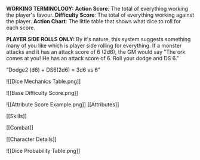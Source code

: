 **WORKING TERMINOLOGY:** **Action Score**: The total of everything working the player's favour. **Difficulty Score**: The total of everything working against the player. **Action Chart**: The little table that shows what dice to roll for each score.

**PLAYER SIDE ROLLS ONLY:** By it's nature, this system suggests something many of you like which is player side rolling for everything. If a monster attacks and it has an attack score of 6 (2d6), the GM would say "The ork comes at you! He has an attack score of 6. Roll your dodge and DS 6."

“Dodge2 (d6) + DS6(2d6) = 3d6 vs 6”

![[Dice Mechanics Table.png]]

![[Base Difficulty Score.png]]

![[Attribute Score Example.png]]
[[Attributes]]

[[Skills]]

[[Combat]]

[[Character Details]]

![[Dice Probability Table.png]]